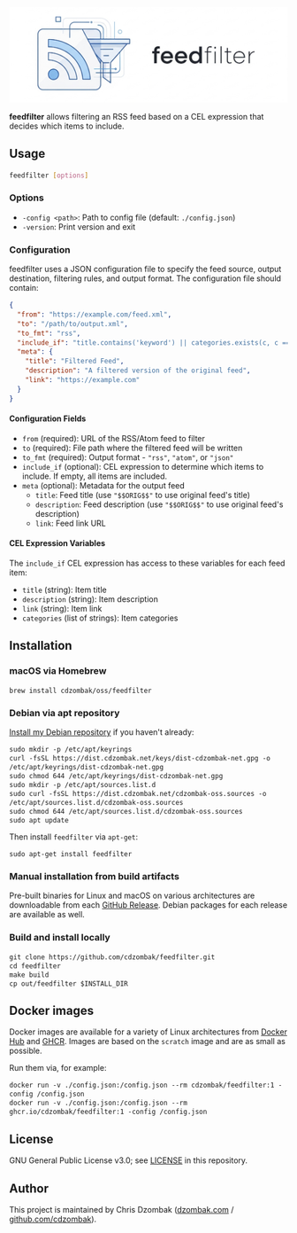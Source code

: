![feedfilter](feedfilter.png)

**feedfilter** allows filtering an RSS feed based on a CEL expression that decides which items to include.

## Usage

```bash
feedfilter [options]
```

### Options

- `-config <path>`: Path to config file (default: `./config.json`)
- `-version`: Print version and exit

### Configuration

feedfilter uses a JSON configuration file to specify the feed source, output destination, filtering rules, and output format. The configuration file should contain:

```json
{
  "from": "https://example.com/feed.xml",
  "to": "/path/to/output.xml",
  "to_fmt": "rss",
  "include_if": "title.contains('keyword') || categories.exists(c, c == 'tech')",
  "meta": {
    "title": "Filtered Feed",
    "description": "A filtered version of the original feed",
    "link": "https://example.com"
  }
}
```

#### Configuration Fields

- `from` (required): URL of the RSS/Atom feed to filter
- `to` (required): File path where the filtered feed will be written
- `to_fmt` (required): Output format - `"rss"`, `"atom"`, or `"json"`
- `include_if` (optional): CEL expression to determine which items to include. If empty, all items are included.
- `meta` (optional): Metadata for the output feed
  - `title`: Feed title (use `"$$ORIG$$"` to use original feed's title)
  - `description`: Feed description (use `"$$ORIG$$"` to use original feed's description)
  - `link`: Feed link URL

#### CEL Expression Variables

The `include_if` CEL expression has access to these variables for each feed item:

- `title` (string): Item title
- `description` (string): Item description
- `link` (string): Item link
- `categories` (list of strings): Item categories

## Installation

### macOS via Homebrew

```shell
brew install cdzombak/oss/feedfilter
```

### Debian via apt repository

[Install my Debian repository](https://www.dzombak.com/blog/2025/06/updated-instructions-for-installing-my-debian-package-repositories/) if you haven't already:

```shell
sudo mkdir -p /etc/apt/keyrings
curl -fsSL https://dist.cdzombak.net/keys/dist-cdzombak-net.gpg -o /etc/apt/keyrings/dist-cdzombak-net.gpg
sudo chmod 644 /etc/apt/keyrings/dist-cdzombak-net.gpg
sudo mkdir -p /etc/apt/sources.list.d
sudo curl -fsSL https://dist.cdzombak.net/cdzombak-oss.sources -o /etc/apt/sources.list.d/cdzombak-oss.sources
sudo chmod 644 /etc/apt/sources.list.d/cdzombak-oss.sources
sudo apt update
```

Then install `feedfilter` via `apt-get`:

```shell
sudo apt-get install feedfilter
```

### Manual installation from build artifacts

Pre-built binaries for Linux and macOS on various architectures are downloadable from each [GitHub Release](https://github.com/cdzombak/feedfilter/releases). Debian packages for each release are available as well.

### Build and install locally

```shell
git clone https://github.com/cdzombak/feedfilter.git
cd feedfilter
make build
cp out/feedfilter $INSTALL_DIR
```

## Docker images

Docker images are available for a variety of Linux architectures from [Docker Hub](https://hub.docker.com/r/cdzombak/feedfilter) and [GHCR](https://github.com/cdzombak/feedfilter/pkgs/container/feedfilter). Images are based on the `scratch` image and are as small as possible.

Run them via, for example:

```shell
docker run -v ./config.json:/config.json --rm cdzombak/feedfilter:1 -config /config.json
docker run -v ./config.json:/config.json --rm ghcr.io/cdzombak/feedfilter:1 -config /config.json
```

## License

GNU General Public License v3.0; see [LICENSE](LICENSE) in this repository.

## Author

This project is maintained by Chris Dzombak ([dzombak.com](https://www.dzombak.com) / [github.com/cdzombak](https://www.github.com/cdzombak)).
